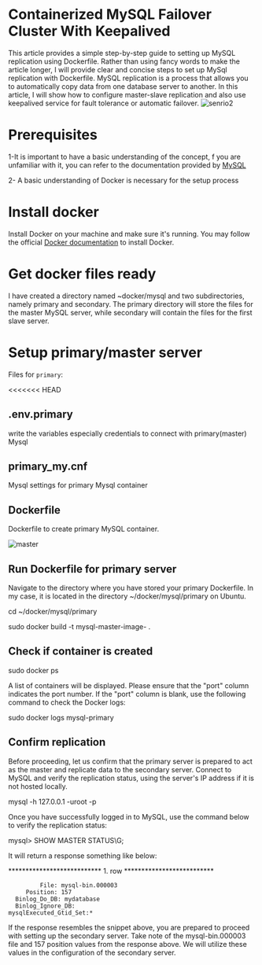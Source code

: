 # Containerized MySQL Failover Cluster With Keepalived
This article provides a simple step-by-step guide to setting up MySQL replication using Dockerfile. Rather than using fancy words to make the article longer, I will provide clear and concise steps to set up MySql replication with Dockerfile.
MySQL replication is a process that allows you to automatically copy data from one database server to another.
In this article, I will show how to configure master-slave replication and also use keepalived service for fault tolerance or automatic failover.
![senrio2](https://github.com/vahidsamie/MySQL-Replication/assets/110447267/a9cf3059-804d-4ac2-89a7-5ea8bf1808cb)
            
# Prerequisites
  1-It is important to have a basic understanding of the concept, f you are unfamiliar with it, you can refer to the documentation provided by [MySQL](https://dev.mysql.com/doc/refman/8.0/en/replication.html)
  
  2- A basic understanding of Docker is necessary for the setup process
# Install docker
Install Docker on your machine and make sure it's running. You may follow the official [Docker documentation](https://docs.docker.com/engine/install/ubuntu/) to install Docker.
# Get docker files ready
I have created a directory named ~docker/mysql and two subdirectories, namely primary and secondary. The primary directory will store the files for the master MySQL server, while secondary will contain the files for the first slave server.

# Setup primary/master server
Files for `primary`: 

<<<<<<< HEAD
## .env.primary
write the variables especially credentials to connect with primary(master) Mysql
##  primary_my.cnf
Mysql settings for primary Mysql container

## Dockerfile
Dockerfile to create primary MySQL container.


![master](https://github.com/vahidsamie/MySQL-Replication/assets/110447267/6c3eead1-81be-47f4-897c-69b73c185c57)


## Run Dockerfile for primary server
Navigate to the directory where you have stored your primary Dockerfile. In my case, it is located in the directory ~/docker/mysql/primary on Ubuntu.

cd ~/docker/mysql/primary

sudo  docker build -t mysql-master-image- .

## Check if container is created
sudo docker ps


A list of containers will be displayed. Please ensure that the "port" column indicates the port number. If the "port" column is blank, use the following command to check the Docker logs:

sudo docker logs mysql-primary
## Confirm replication
Before proceeding, let us confirm that the primary server is prepared to act as the master and replicate data to the secondary server. Connect to MySQL and verify the replication status, using the server's IP address if it is not hosted locally.

mysql -h 127.0.0.1 -uroot -p

Once you have successfully logged in to MySQL, use the command below to verify the replication status:

mysql> SHOW MASTER STATUS\G;

It will return a response something like below:

*************************** 1. row **************************

             File: mysql-bin.000003
         Position: 157
      Binlog_Do_DB: mydatabase
      Binlog_Ignore_DB: 
    mysqlExecuted_Gtid_Set:*

If the response resembles the snippet above, you are prepared to proceed with setting up the secondary server.
Take note of the mysql-bin.000003 file and 157 position values from the response above. We will utilize these values in the configuration of the secondary server.

